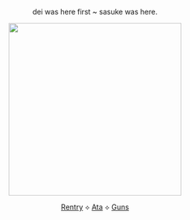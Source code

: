 <div align="center">



dei was here first ~ sasuke was here.
<p align="center"> <img width="340" src="https://github.com/user-attachments/assets/419eab0b-40a5-4699-bfa4-5b5546ebea8e"/>

[Rentry](https://rentry.co/obitouchiha) ⟡ [Ata](https://obito.atabook.org/) ⟡ [Guns](https://guns.lol/derealization)
